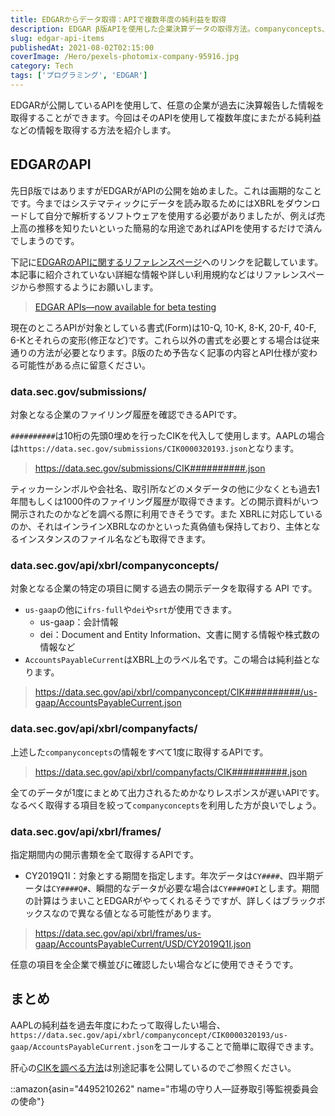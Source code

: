 ```yaml
---
title: EDGARからデータ取得：APIで複数年度の純利益を取得
description: EDGAR β版APIを使用した企業決算データの取得方法。companyconcepts、companyfacts、framesの各APIエンドポイントの使い方と複数年度にわたる純利益などの財務データ取得手順を解説。
slug: edgar-api-items
publishedAt: 2021-08-02T02:15:00
coverImage: /Hero/pexels-photomix-company-95916.jpg
category: Tech
tags: ['プログラミング', 'EDGAR']
---
```


EDGARが公開しているAPIを使用して、任意の企業が過去に決算報告した情報を取得することができます。今回はそのAPIを使用して複数年度にまたがる純利益などの情報を取得する方法を紹介します。

## EDGARのAPI

先日β版ではありますがEDGARがAPIの公開を始めました。これは画期的なことです。今まではシステマティックにデータを読み取るためにはXBRLをダウンロードして自分で解析するソフトウェアを使用する必要がありましたが、例えば売上高の推移を知りたいといった簡易的な用途であればAPIを使用するだけで済んでしまうのです。

下記に[EDGARのAPIに関するリファレンスページ](https://www.sec.gov/edgar/sec-api-documentation)へのリンクを記載しています。本記事に紹介されていない詳細な情報や詳しい利用規約などはリファレンスページから参照するようにお願いします。

> [EDGAR APIs—now available for beta testing](https://www.sec.gov/edgar/sec-api-documentation)

現在のところAPIが対象としている書式(Form)は10-Q, 10-K, 8-K, 20-F, 40-F, 6-Kとそれらの変形(修正など)です。これら以外の書式を必要とする場合は従来通りの方法が必要となります。β版のため予告なく記事の内容とAPI仕様が変わる可能性がある点に留意ください。

### data.sec.gov/submissions/

対象となる企業のファイリング履歴を確認できるAPIです。

`##########`は10桁の先頭0埋めを行ったCIKを代入して使用します。AAPLの場合は`https://data.sec.gov/submissions/CIK0000320193.json`となります。

> https://data.sec.gov/submissions/CIK##########.json

ティッカーシンボルや会社名、取引所などのメタデータの他に少なくとも過去1年間もしくは1000件のファイリング履歴が取得できます。どの開示資料がいつ開示されたのかなどを調べる際に利用できそうです。また XBRLに対応しているのか、それはインラインXBRLなのかといった真偽値も保持しており、主体となるインスタンスのファイル名なども取得できます。

### data.sec.gov/api/xbrl/companyconcepts/

対象となる企業の特定の項目に関する過去の開示データを取得する API です。

- `us-gaap`の他に`ifrs-full`や`dei`や`srt`が使用できます。
  - us-gaap：会計情報
  - dei：Document and Entity Information、文書に関する情報や株式数の情報など
- `AccountsPayableCurrent`はXBRL上のラベル名です。この場合は純利益となります。

> https://data.sec.gov/api/xbrl/companyconcept/CIK##########/us-gaap/AccountsPayableCurrent.json

### data.sec.gov/api/xbrl/companyfacts/

上述した`companyconcepts`の情報をすべて1度に取得するAPIです。

> https://data.sec.gov/api/xbrl/companyfacts/CIK##########.json

全てのデータが1度にまとめて出力されるためかなりレスポンスが遅いAPIです。なるべく取得する項目を絞って`companyconcepts`を利用した方が良いでしょう。

### data.sec.gov/api/xbrl/frames/

指定期間内の開示書類を全て取得するAPIです。

- CY2019Q1I：対象とする期間を指定します。年次データは`CY####`、四半期データは`CY####Q#`、瞬間的なデータが必要な場合は`CY####Q#I`とします。期間の計算はうまいことEDGARがやってくれるそうですが、詳しくはブラックボックスなので異なる値となる可能性があります。

> https://data.sec.gov/api/xbrl/frames/us-gaap/AccountsPayableCurrent/USD/CY2019Q1I.json

任意の項目を全企業で横並びに確認したい場合などに使用できそうです。

## まとめ

AAPLの純利益を過去年度にわたって取得したい場合、`https://data.sec.gov/api/xbrl/companyconcept/CIK0000320193/us-gaap/AccountsPayableCurrent.json`をコールすることで簡単に取得できます。

肝心の[CIKを調べる方法](./how-to-get-ticker-and-cik-from-edgar)は別途記事を公開しているのでご参照ください。

::amazon{asin="4495210262" name="市場の守り人―証券取引等監視委員会の使命"}
